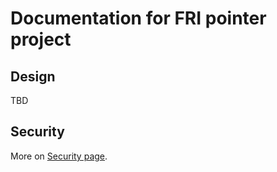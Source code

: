 # Documentation for FRI pointer project

## Design

TBD

## Security

More on [Security page](./security/README.md).
